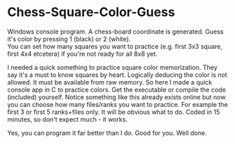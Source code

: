 # Chess-Square-Color-Guess
Windows console program. A chess-board coordinate is generated. Guess it's color by pressing 1 (black) or 2 (white).  
You can set how many squares you want to practice (e.g. first 3x3 square, first 4x4 etcetera) if you're not ready for all 8x8 yet.

I needed a quick something to practice square color memorization. They say it's a must to know squares by heart. 
Logically deducing the color is not allowed. It must be available from raw memory.
So here I made a quick console app in C to practice colors. Get the executable or compile the code (included) yourself. 
Notice something like this already exists online but now you can choose how many files/ranks you want to practice. For example the first 3 or first 5 ranks+files only. 
It will be obvious what to do. Coded in 15 minutes, so don't expect much - it works.

Yes, you can program it far better than I do. Good for you. Well done.
